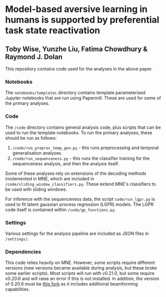 # Model-based aversive learning in humans is supported by preferential task state reactivation

## Toby Wise, Yunzhe Liu, Fatima Chowdhury & Raymond J. Dolan

This repository contains code used for the analyses in the above paper. 

### Notebooks

The `notebooks/templates` directory contains template parameterised Jupyter notebooks that are run using Papermill. These are used for some of the primary analyses.

### Code

The `/code` directory contains general analysis code, plus scripts that can be used to run the template notebooks. To run the primary analyses, these should be run as follows:

1. `/code/run_preproc_temp_gen.py` - this runs preprocessing and temporal generalisation analyses.
2. `/code/run_sequenceness.py` - this runs the classifier training for the sequenceness analysis, and then the analysis itself.

Some of these analyses rely on extensions of the decoding methods imolemented in MNE, which are included in `/code/sliding_window_classifiers.py`. These extend MNE's classifiers to be used with sliding windows.

For inference with the sequenceness data, the script `code/run_lgpr.py` is used to fit latent gaussian process regression (LGPR) models. The LGPR code itself is contained within `/code/gp_functions.py`.

### Settings

Various settings for the analysis pipeline are included as JSON files in `/settings/`.

### Dependencies

This code relies heavily on MNE. However, some scripts require different versions (new versions became available during analysis, but these broke some earlier scripts). Most scripts will run with v0.21.0, but some require v0.20.6 and will raise an error if this is not installed. In addition, the version of 0.20.6 must be [this fork](https://github.com/tobywise/mne-python/tree/v0.20.6_modified) as it includes additional beamforming capabilities.